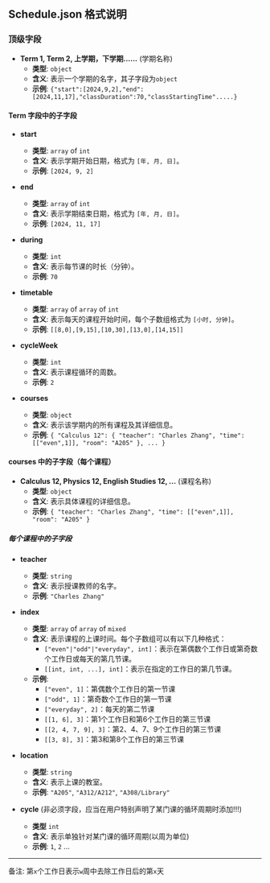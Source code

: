 ## Schedule.json 格式说明

### 顶级字段
- **Term 1, Term 2, 上学期，下学期......** (学期名称)
  - **类型**: `object`
  - **含义**: 表示一个学期的名字，其子字段为`object`
  - **示例**: `{"start":[2024,9,2],"end":[2024,11,17],"classDuration":70,"classStartingTime".....}`

#### Term 字段中的子字段
- **start**
  - **类型**: `array` of `int`
  - **含义**: 表示学期开始日期，格式为 `[年, 月, 日]`。
  - **示例**: `[2024, 9, 2]`

- **end**
  - **类型**: `array` of `int`
  - **含义**: 表示学期结束日期，格式为 `[年, 月, 日]`。
  - **示例**: `[2024, 11, 17]`

- **during**
  - **类型**: `int`
  - **含义**: 表示每节课的时长（分钟）。
  - **示例**: `70`

- **timetable**
  - **类型**: `array` of `array` of `int`
  - **含义**: 表示每天的课程开始时间，每个子数组格式为 `[小时, 分钟]`。
  - **示例**: `[[8,0],[9,15],[10,30],[13,0],[14,15]]`

- **cycleWeek**
  - **类型**: `int`
  - **含义**: 表示课程循环的周数。
  - **示例**: `2`

- **courses**
  - **类型**: `object`
  - **含义**: 表示该学期内的所有课程及其详细信息。
  - **示例**: `{ "Calculus 12": { "teacher": "Charles Zhang", "time": [["even",1]], "room": "A205" }, ... }`

#### courses 中的子字段（每个课程）
- **Calculus 12, Physics 12, English Studies 12, ...** (课程名称)
  - **类型**: `object`
  - **含义**: 表示具体课程的详细信息。
  - **示例**: `{ "teacher": "Charles Zhang", "time": [["even",1]], "room": "A205" }`

##### 每个课程中的子字段
- **teacher**
  - **类型**: `string`
  - **含义**: 表示授课教师的名字。
  - **示例**: `"Charles Zhang"`

- **index**
  - **类型**: `array` of `array` of `mixed`
  - **含义**: 表示课程的上课时间。每个子数组可以有以下几种格式：
    - `["even"|"odd"|"everyday", int]`：表示在第偶数个工作日或第奇数个工作日或每天的第几节课。
    - `[[int, int, ...], int]`：表示在指定的工作日的第几节课。
  - **示例**:
    - `["even", 1]`：第偶数个工作日的第一节课
    - `["odd", 1]`：第奇数个工作日的第一节课
    - `["everyday", 2]`：每天的第二节课
    - `[[1, 6], 3]`：第1个工作日和第6个工作日的第三节课
    - `[[2, 4, 7, 9], 3]`：第2、4、7、9个工作日的第三节课
    - `[[3, 8], 3]`：第3和第8个工作日的第三节课

- **location**
  - **类型**: `string`
  - **含义**: 表示上课的教室。
  - **示例**: `"A205"`, `"A312/A212"`, `"A308/Library"`

- **cycle** (非必须字段，应当在用户特别声明了某门课的循环周期时添加!!!)
  - **类型** `int`
  - **含义**: 表示单独针对某门课的循环周期(以周为单位)
  - **示例**: `1`, `2` ...
  
----------------

备注: 第`x`个工作日表示`w`周中去除工作日后的第`x`天